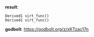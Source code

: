 **result**:
```
Derived1 virt_func()
Derived1 virt_func()
```
**godbolt**: https://godbolt.org/z/xKTzac17n
